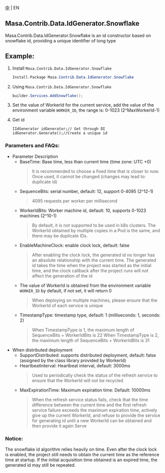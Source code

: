 [中](README.zh-CN.md) | EN

## Masa.Contrib.Data.IdGenerator.Snowflake

Masa.Contrib.Data.IdGenerator.Snowflake is an id constructor based on snowflake id, providing a unique identifier of long type

## Example:

1. Install `Masa.Contrib.Data.IdGenerator.Snowflake`

    ````c#
    Install-Package Masa.Contrib.Data.IdGenerator.Snowflake
    ````

2. Using `Masa.Contrib.Data.IdGenerator.Snowflake`

    ```` C#
    builder.Services.AddSnowflake();
    ````

3. Set the value of WorkerId for the current service, add the value of the environment variable `WORKER_ID`, the range is: 0-1023 (2^MaxWorkerId-1)

4. Get id

    ````
    IIdGenerator idGenerator;// Get through DI
    idGenerator.Generate();//Create a unique id
    ````

### Parameters and FAQs:

* Parameter Description
    * BaseTime: Base time, less than current time (time zone: UTC +0)
      > It is recommended to choose a fixed time that is closer to now. Once used, it cannot be changed (changes may lead to: duplicate id)
    * SequenceBits: serial number, default: 12, support 0-4095 (2^12-1)
      > 4095 requests per worker per millisecond
    * WorkerIdBits: Worker machine id, default: 10, supports 0-1023 machines (2^10-1)
      > By default, it is not supported to be used in k8s clusters. The WorkerId obtained by multiple copies in a Pod is the same, and there may be duplicate IDs.
    * EnableMachineClock: enable clock lock, default: false
      > After enabling the clock lock, the generated id no longer has an absolute relationship with the current time. The generated id takes the time when the project was started as the initial time, and the clock callback after the project runs will not affect the generation of the id
    * The value of WorkerId is obtained from the environment variable `WORKER_ID` by default, if not set, it will return 0
      > When deploying on multiple machines, please ensure that the WorkerId of each service is unique
    * TimestampType: timestamp type, default: 1 (milliseconds: 1, seconds: 2)
      > When TimestampType is 1, the maximum length of SequenceBits + WorkerIdBits is 22
      > When TimestampType is 2, the maximum length of SequenceBits + WorkerIdBits is 31
* When distributed deployment
    * SupportDistributed: supports distributed deployment, default: false (assigned by the class library provided by WorkerId)
    * HeartbeatInterval: Heartbeat interval, default: 3000ms
      > Used to periodically check the status of the refresh service to ensure that the WorkerId will not be recycled
    * MaxExpirationTime: Maximum expiration time: Default: 10000ms
      > When the refresh service status fails, check that the time difference between the current time and the first refresh service failure exceeds the maximum expiration time, actively give up the current WorkerId, and refuse to provide the service for generating id until a new WorkerId can be obtained and then provide it again Serve

### Notice:

The snowflake id algorithm relies heavily on time. Even after the clock lock is enabled, the project still needs to obtain the current time as the reference time at startup. If the initial acquisition time obtained is an expired time, the generated id may still be repeated.